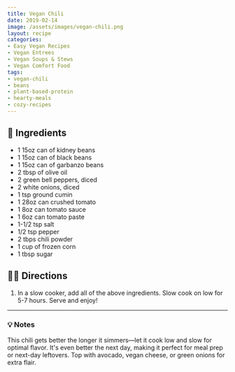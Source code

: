 ```yaml
---
title: Vegan Chili
date: 2019-02-14
image: /assets/images/vegan-chili.png
layout: recipe
categories:
- Easy Vegan Recipes
- Vegan Entrees
- Vegan Soups & Stews
- Vegan Comfort Food
tags:
- vegan-chili
- beans
- plant-based-protein
- hearty-meals
- cozy-recipes
---
```


## 🧾 Ingredients

- 1 15oz can of kidney beans
- 1 15oz can of black beans
- 1 15oz can of garbanzo beans
- 2 tbsp of olive oil
- 2 green bell peppers, diced
- 2 white onions, diced
- 1 tsp ground cumin
- 1 28oz can crushed tomato
- 1 8oz can tomato sauce
- 1 6oz can tomato paste
- 1-1/2 tsp salt
- 1/2 tsp pepper
- 2 tbps chili powder
- 1 cup of frozen corn
- 1 tbsp sugar

## 👩‍🍳 Directions

1. In a slow cooker, add all of the above ingredients. Slow cook on low for 5-7 hours. Serve and enjoy!


---

### 💡 Notes

This chili gets better the longer it simmers—let it cook low and slow for optimal flavor. It's even better the next day, making it perfect for meal prep or next-day leftovers. Top with avocado, vegan cheese, or green onions for extra flair.
